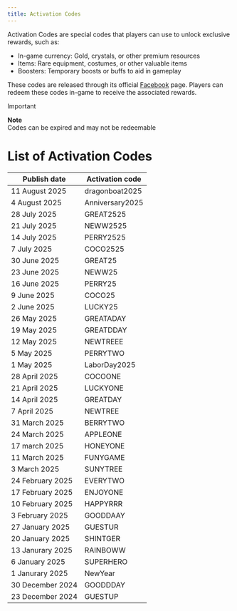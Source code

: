 ```yaml
---
title: Activation Codes
---
```


Activation Codes are special codes that players can use to unlock exclusive rewards, such as:
- In-game currency: Gold, crystals, or other premium resources
- Items: Rare equipment, costumes, or other valuable items
- Boosters: Temporary boosts or buffs to aid in gameplay


These codes are released through its official [Facebook](https://www.facebook.com/MapleStoryREvolution) page. Players can redeem these codes in-game to receive the associated rewards.

> [!IMPORTANT]
> **Note**  
> Codes can be expired and may not be redeemable

# List of Activation Codes
| Publish date     | Activation code |
| ---------------- | --------------- |
| 11 August 2025   | dragonboat2025  |
| 4 August 2025    | Anniversary2025 |
| 28 July 2025     | GREAT2525       |
| 21 July 2025     | NEWW2525        |
| 14 July 2025     | PERRY2525       |
| 7 July 2025      | COCO2525        |
| 30 June 2025     | GREAT25         |
| 23 June 2025     | NEWW25          |
| 16 June 2025     | PERRY25         |
| 9 June 2025      | COCO25          |
| 2 June 2025      | LUCKY25         |
| 26 May 2025      | GREATADAY       |
| 19 May 2025      | GREATDDAY       |
| 12 May 2025      | NEWTREEE        |
| 5 May 2025       | PERRYTWO        |
| 1 May 2025       | LaborDay2025    |
| 28 April 2025    | COCOONE         |
| 21 April 2025    | LUCKYONE        |
| 14 April 2025    | GREATDAY        |
| 7 April 2025     | NEWTREE         |
| 31 March 2025    | BERRYTWO        |
| 24 March 2025    | APPLEONE        |
| 17 march 2025    | HONEYONE        |
| 11 March 2025    | FUNYGAME        |
| 3 March 2025     | SUNYTREE        |
| 24 February 2025 | EVERYTWO        |
| 17 February 2025 | ENJOYONE        |
| 10 February 2025 | HAPPYRRR        |
| 3 February 2025  | GOODDAAY        |
| 27 January 2025  | GUESTUR         |
| 20 January 2025  | SHINTGER        |
| 13 Janurary 2025 | RAINBOWW        |
| 6 January 2025   | SUPERHERO       |
| 1 Janurary 2025  | NewYear         |
| 30 December 2024 | GOODDDAY        |
| 23 December 2024 | GUESTUP         |
